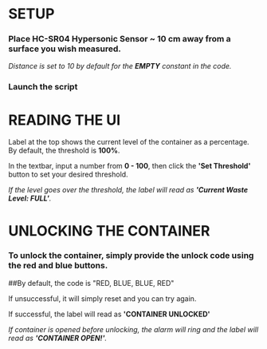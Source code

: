 # SETUP

### Place HC-SR04 Hypersonic Sensor ~ 10 cm away from a surface you wish measured. 

*Distance is set to 10 by default for the **EMPTY** constant in the code.*

### Launch the script

# READING THE UI

Label at the top shows the current level of the container as a percentage. By default, the threshold is **100%**.

In the textbar, input a number from **0 - 100**, then click the **'Set Threshold'** button to set your desired threshold. 

*If the level goes over the threshold, the label will read as **'Current Waste Level: FULL'**.*

# UNLOCKING THE CONTAINER

### To unlock the container, simply provide the unlock code using the red and blue buttons. 

##By default, the code is "RED, BLUE, BLUE, RED"

If unsuccessful, it will simply reset and you can try again. 

If successful, the label will read as **'CONTAINER UNLOCKED'**

*If container is opened before unlocking, the alarm will ring and the label will read as **'CONTAINER OPEN!'**.*
